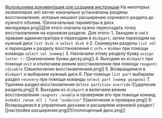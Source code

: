 [Используема документация для создания инструкции](https://winitpro.ru/index.php/2019/07/31/ne-udaetsya-rasshirit-disk-v-windows/)
На некоторых экземплярах win server изначально установлены разделы восстановления, которые мешают расширению корневого раздела до нужного объема. ![[изначальные параметры в диск менеджере.png]]Для этого сначала нужно пересоздать точку восстановления на корневом разделе. Для этого:
	1. Заходим в `cmd` с правами администратора и переходим в `diskpart`, затем переходим на нужный диск `list disk` -> `select disk 0`
	2. Сканируем разделы `list vol` и переходим к разделу восстановления с `info` = `Hidden` при помощи команды `select vol [номер]`
	3. Назначаем этому разделу букву `assign letter r:` ![[назначение буквы диску.png]]
	4. Выходим из `diskpart` при помощи `exit` и отключаем режим восстановления при помощи `reagentc /disable` ![[выключение восстанавлениея.png]]
	5. Возвращаемся в `diskpart` и выбираем нужный диск
	6. При помощи `list part` выбираем раздел `recovery` при помощи команды `select part [номер раздела]`
	7. Удаляем раздел восстановления `delete partition override` ![[удаление раздела.png]]
	8. Выходим из `diskpart` и включаем режим восстановления `reagnetc /enable` и проверяем его при помощи команд `bcdedit /enum all | find "osdevice"` ![[включение и проверка.png]]
	9. Возвращаемся в управление дисками и расширяем корневой раздел.![[настройки расширения.png]]![[полноценный диск.png]]